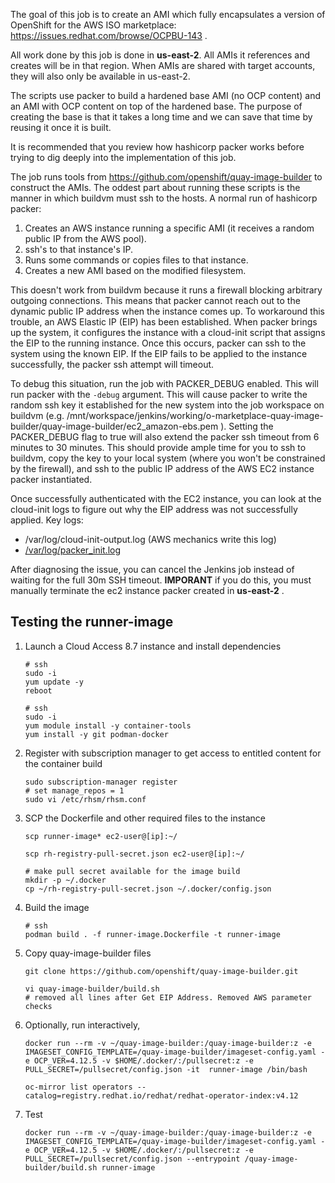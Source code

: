 The goal of this job is to create an AMI which fully encapsulates a version of OpenShift for the AWS ISO marketplace: https://issues.redhat.com/browse/OCPBU-143 .

All work done by this job is done in **us-east-2**. All AMIs it references and creates will be in that region. When AMIs are shared with target accounts, they will also only be available in us-east-2.

The scripts use packer to build a hardened base AMI (no OCP content) and an AMI with OCP content on top of the hardened base. The purpose of creating the base is that it takes a long time and we can save that time by reusing it once it is built.

It is recommended that you review how hashicorp packer works before trying to dig deeply into the implementation of this job.

The job runs tools from https://github.com/openshift/quay-image-builder to construct the AMIs. The oddest part about running these scripts is the manner in which buildvm must ssh to the hosts. A normal run of hashicorp packer:
1. Creates an AWS instance running a specific AMI  (it receives a random public IP from the AWS pool).
2. ssh's to that instance's IP.
3. Runs some commands or copies files to that instance.
4. Creates a new AMI based on the modified filesystem.

This doesn't work from buildvm because it runs a firewall blocking arbitrary outgoing connections. This means that packer cannot reach out to the dynamic public IP address when the instance comes up. To workaround this trouble, an AWS Elastic IP (EIP) has been established. When packer brings up the system, it configures the instance with a cloud-init script that assigns the EIP to the running instance. Once this occurs, packer can ssh to the system using the known EIP. If the EIP fails to be applied to the instance successfully, the packer ssh attempt will timeout.

To debug this situation, run the job with PACKER_DEBUG enabled. This will run packer with the `-debug` argument. This will cause packer to write the random ssh key it established for the new system into the job workspace on buildvm (e.g. /mnt/workspace/jenkins/working/o-marketplace-quay-image-builder/quay-image-builder/ec2_amazon-ebs.pem ). Setting the PACKER_DEBUG flag to true will also extend the packer ssh timeout from 6 minutes to 30 minutes. This should provide ample time for you to ssh to buildvm, copy the key to your local system (where you won't be constrained by the firewall), and ssh to the public IP address of the AWS EC2 instance packer instantiated.

Once successfully authenticated with the EC2 instance, you can look at the cloud-init logs to figure out why the EIP address was not successfully applied.
Key logs:
- /var/log/cloud-init-output.log (AWS mechanics write this log)
- [/var/log/packer_init.log](https://github.com/openshift/quay-image-builder/blob/d6c81f9e1db62dff1ecf7c4a2dfc190b1cb46cfd/cloud-config.sh.template#L3)

After diagnosing the issue, you can cancel the Jenkins job instead of waiting for the full 30m SSH timeout. **IMPORANT** if you do this, you must manually terminate the ec2 instance packer created in **us-east-2** .

## Testing the runner-image

1. Launch a Cloud Access 8.7 instance and install dependencies

    ```
    # ssh
    sudo -i
    yum update -y
    reboot

    # ssh
    sudo -i
    yum module install -y container-tools
    yum install -y git podman-docker
    ```

2. Register with subscription manager to get access to entitled content for the container build

    ```
    sudo subscription-manager register
    # set manage_repos = 1
    sudo vi /etc/rhsm/rhsm.conf
    ```

2. SCP the Dockerfile and other required files to the instance

    ```
    scp runner-image* ec2-user@[ip]:~/

    scp rh-registry-pull-secret.json ec2-user@[ip]:~/

    # make pull secret available for the image build
    mkdir -p ~/.docker
    cp ~/rh-registry-pull-secret.json ~/.docker/config.json
    ```

3. Build the image

    ```
    # ssh
    podman build . -f runner-image.Dockerfile -t runner-image
    ```

4. Copy quay-image-builder files

    ```
    git clone https://github.com/openshift/quay-image-builder.git

    vi quay-image-builder/build.sh
    # removed all lines after Get EIP Address. Removed AWS parameter checks
    ```

5. Optionally, run interactively,

    ```
    docker run --rm -v ~/quay-image-builder:/quay-image-builder:z -e IMAGESET_CONFIG_TEMPLATE=/quay-image-builder/imageset-config.yaml -e OCP_VER=4.12.5 -v $HOME/.docker/:/pullsecret:z -e PULL_SECRET=/pullsecret/config.json -it  runner-image /bin/bash

    oc-mirror list operators --catalog=registry.redhat.io/redhat/redhat-operator-index:v4.12
    ```

5. Test

    ```
    docker run --rm -v ~/quay-image-builder:/quay-image-builder:z -e IMAGESET_CONFIG_TEMPLATE=/quay-image-builder/imageset-config.yaml -e OCP_VER=4.12.5 -v $HOME/.docker/:/pullsecret:z -e PULL_SECRET=/pullsecret/config.json --entrypoint /quay-image-builder/build.sh runner-image
    ```

